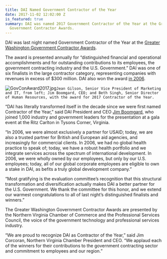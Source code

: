 ```yaml
---
title: DAI Named Government Contractor of the Year
date: 2017-11-02 12:02:00 Z
is_featured: true
summary: DAI was named 2017 Government Contractor of the Year at the Greater Washington
  Government Contractor Awards.
---
```


DAI was last night named Government Contractor of the Year at the [Greater Washington Government Contractor Awards](http://www.novachamber.org/greater-washington-government-contracting-awards.html).

The award is presented annually for “distinguished financial and operational accomplishments and for outstanding contributions to its employees, the government contracting industry and the U.S. Government.” DAI was one of six finalists in the large contractor category, representing companies with revenues in excess of $300 million. DAI also won the award [in 2006](https://washingtontechnology.com/Articles/2006/10/30/2006-Greater-Washington-Government-Contractor-Awards-Partnership-takes-center-stage.aspx?Page=2).

![GovConAward2017.jpg](/uploads/GovConAward2017.jpg)`Jean Gilson, Senior Vice President of Marketing and IT, from left; Jim Boomgard, CEO; and Beth Singh, Senior Director of Human Resources, with the award for 2017 Contractor of the Year.`

“DAI has literally transformed itself in the decade since we were first named Contractor of the Year,” said DAI President and CEO [Jim Boomgard](https://www.dai.com/who-we-are/board/james-boomgard), who joined 1,000 industry and government leaders for the presentation at a gala event at the Ritz Carlton in Tysons Corner, Virginia.

“In 2006, we were almost exclusively a partner for USAID; today, we are also a trusted partner for British and European aid agencies, and increasingly for commercial clients. In 2006, we had no global health practice to speak of; today, we have a robust health portfolio and we integrate services across the spectrum of international development. In 2006, we were wholly owned by our employees, but only by our U.S. employees; today, all of our global corporate employees are eligible to own a stake in DAI, as befits a truly global development company.”

“Most gratifying is the evaluation committee’s recognition that this structural transformation and diversification actually makes DAI a better partner for the U.S. Government. We thank the committee for this honor, and we extend our warmest congratulations to all of last night’s distinguished finalists and winners.”

The Greater Washington Government Contractor Awards are presented by the Northern Virginia Chamber of Commerce and the Professional Services Council, the voice of the government technology and professional services industry. 

“We are proud to recognize DAI as Contractor of the Year,” said Jim Corcoran, Northern Virginia Chamber President and CEO. “We applaud each of the winners for their contributions to the government contracting sector and commitment to employees and our region.”